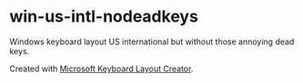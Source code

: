 # win-us-intl-nodeadkeys

Windows keyboard layout US international but without those annoying dead keys.

Created with [Microsoft Keyboard Layout Creator](https://www.microsoft.com/en-us/download/details.aspx?id=102134).
